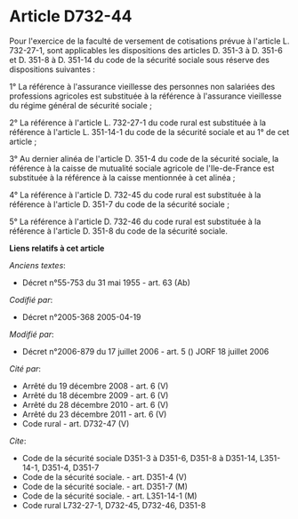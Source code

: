 # Article D732-44

Pour l'exercice de la faculté de versement de cotisations prévue à l'article L. 732-27-1, sont applicables les dispositions
des articles D. 351-3 à D. 351-6 et D. 351-8 à D. 351-14 du code de la sécurité sociale sous réserve des dispositions
suivantes :

1° La référence à l'assurance vieillesse des personnes non salariées des professions agricoles est substituée à la référence
à l'assurance vieillesse du régime général de sécurité sociale ;

2° La référence à l'article L. 732-27-1 du code rural est substituée à la référence à l'article L. 351-14-1 du code de la
sécurité sociale et au 1° de cet article ;

3° Au dernier alinéa de l'article D. 351-4 du code de la sécurité sociale, la référence à la caisse de mutualité sociale
agricole de l'Ile-de-France est substituée à la référence à la caisse mentionnée à cet alinéa ;

4° La référence à l'article D. 732-45 du code rural est substituée à la référence à l'article D. 351-7 du code de la sécurité
sociale ;

5° La référence à l'article D. 732-46 du code rural est substituée à la référence à l'article D. 351-8 du code de la sécurité
sociale.

**Liens relatifs à cet article**

_Anciens textes_:

  - Décret n°55-753 du 31 mai 1955 - art. 63 (Ab)

_Codifié par_:

  - Décret n°2005-368 2005-04-19

_Modifié par_:

  - Décret n°2006-879 du 17 juillet 2006 - art. 5 () JORF 18 juillet 2006

_Cité par_:

  - Arrêté du 19 décembre 2008 - art. 6 (V)
  - Arrêté du 18 décembre 2009 - art. 6 (V)
  - Arrêté du 28 décembre 2010 - art. 6 (V)
  - Arrêté du 23 décembre 2011 - art. 6 (V)
  - Code rural - art. D732-47 (V)

_Cite_:

  - Code de la sécurité sociale D351-3 à D351-6, D351-8 à D351-14, L351-14-1, D351-4, D351-7
  - Code de la sécurité sociale. - art. D351-4 (V)
  - Code de la sécurité sociale. - art. D351-7 (M)
  - Code de la sécurité sociale. - art. L351-14-1 (M)
  - Code rural L732-27-1, D732-45, D732-46, D351-8
